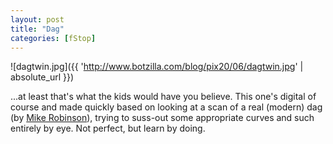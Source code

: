 ```yaml
---
layout: post
title: "Dag"
categories: [fStop]
---
```



![dagtwin.jpg]({{ 'http://www.botzilla.com/blog/pix20/06/dagtwin.jpg' | absolute_url }})


...at least that's what the kids would have you believe. This one's digital of course and made quickly based on looking at a scan of a real (modern) dag (by <a href="http://www.phsc.ca/Mike.html">Mike Robinson</a>), trying to suss-out some appropriate curves and such entirely by eye. Not perfect, but learn by doing.
